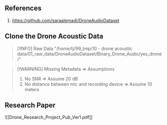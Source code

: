 ## References
1. https://github.com/saraalemadi/DroneAudioDataset

## Clone the Drone Acoustic Data
> [!INFO] Raw Data
> "/home/tj/99_tmp/10 - drone acoustic data/01_raw_data/DroneAudioDataset/Binary_Drone_Audio/yes_drone/"

> [!WARNING] Missing Metadata => Assumptions
> 1. No SNR => Assume 20 dB
> 2. No distance between mic and recording device => Assume 10 meters

## Research Paper

![[Drone_Research_Project_Pub_Ver1.pdf]]